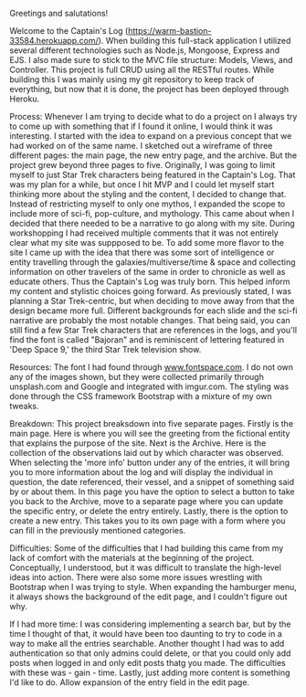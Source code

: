 Greetings and salutations!

Welcome to the Captain's Log (https://warm-bastion-33584.herokuapp.com/). When building this full-stack application I utilized several different technologies such as Node.js, Mongoose, Express and EJS. I also made sure to stick to the MVC file structure: Models, Views, and Controller. This project is full CRUD using all the RESTful routes. While building this I was mainly using my git repository to keep track of everything, but now that it is done, the project has been deployed through Heroku.

Process:
Whenever I am trying to decide what to do a project on I always try to come up with something that if I found it online, I would think it was interesting. I started with the idea to expand on a previous concept that we had worked on of the same name. I sketched out a wireframe of three different pages: the main page, the new entry page, and the archive. But the project grew beyond three pages to five. Originally, I was going to limit myself to just Star Trek characters being featured in the Captain's Log. That was my plan for a while, but once I hit MVP and I could let myself start thinking more about the styling and the content, I decided to change that. Instead of restricting myself to only one mythos, I expanded the scope to include more of sci-fi, pop-culture, and mythology. This came about when I decided that there needed to be a narrative to go along with my site. During workshopping I had received multiple comments that it was not entirely clear what my site was suppposed to be. To add some more flavor to the site I came up with the idea that there was some sort of intelligence or entity travelling through the galaxies/multiverse/time & space and collecting information on other travelers of the same in order to chronicle as well as educate others. Thus the Captain's Log was truly born. This helped inform my content and stylistic choices going forward. As previously stated, I was planning a Star Trek-centric, but when deciding to move away from that the design became more full. Different backgrounds for each slide and the sci-fi narrative are probably the most notable changes. That being said, you can still find a few Star Trek characters that are references in the logs, and you'll find the font is called "Bajoran" and is reminiscent of lettering featured in 'Deep Space 9,' the third Star Trek television show.

Resources:
The font I had found through www.fontspace.com.
I do not own any of the images shown, but they were collected primarily through unsplash.com and Google and integrated with imgur.com.
The styling was done through the CSS framework Bootstrap with a mixture of my own tweaks.

Breakdown:
This project breaksdown into five separate pages. Firstly is the main page. Here is where you will see the greeting from the fictional entity that explains the purpose of the site. Next is the Archive. Here is the collection of the observations laid out by which character was observed. When selecting the 'more info' button under any of the entries, it will bring you to more information about the log and will display the individual in question, the date referenced, their vessel, and a snippet of something said by or about them. In this page you have the option to select a button to take you back to the Archive, move to a separate page where you can update the specific entry, or delete the entry entirely. Lastly, there is the option to create a new entry. This takes you to its own page with a form where you can fill in the previously mentioned categories.

Difficulties:
Some of the difficulties that I had building this came from my lack of comfort with the materials at the beginning of the project. Conceptually, I understood, but it was difficult to translate the high-level ideas into action. There were also some more issues wrestling with Bootstrap when I was trying to style. When expanding the hamburger menu, it always shows the background of the edit page, and I couldn't figure out why.

If I had more time:
I was considering implementing a search bar, but by the time I thought of that, it would have been too daunting to try to code in a way to make all the entries searchable. Another thought I had was to add authentication so that only admins could delete, or that you could only add posts when logged in and only edit posts thatg you made. The difficulties with these was - gain - time. Lastly, just adding more content is something I'd like to do. Allow expansion of the entry field in the edit page.
